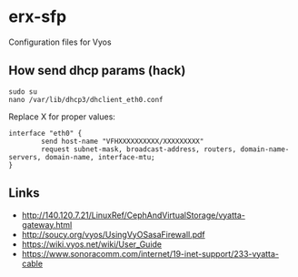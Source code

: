 # erx-sfp
Configuration files for Vyos

## How send dhcp params (hack)

```
sudo su
nano /var/lib/dhcp3/dhclient_eth0.conf
```
Replace X for proper values:
```
interface "eth0" {
        send host-name "VFHXXXXXXXXXX/XXXXXXXXX"
        request subnet-mask, broadcast-address, routers, domain-name-servers, domain-name, interface-mtu;
}
```

## Links
- http://140.120.7.21/LinuxRef/CephAndVirtualStorage/vyatta-gateway.html
- http://soucy.org/vyos/UsingVyOSasaFirewall.pdf
- https://wiki.vyos.net/wiki/User_Guide
- https://www.sonoracomm.com/internet/19-inet-support/233-vyatta-cable
